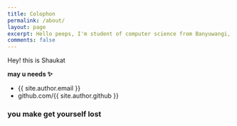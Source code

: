 ```yaml
---
title: Colophon
permalink: /about/
layout: page
excerpt: Hello peeps, I'm student of computer science from Banyuwangi, living in Jogjakarta. This blog for documentation about my programming journey, running on jekyll, hosting on netlify and using my own simple theme.
comments: false
---
```

Hey! this is Shaukat

**may u needs ✨**

- {{ site.author.email }}
- github.com/{{ site.author.github }}

### you make get yourself lost
